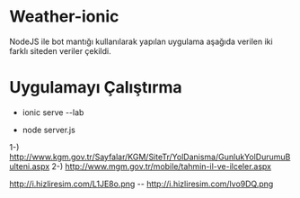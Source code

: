 # Weather-ionic

NodeJS ile bot mantığı kullanılarak yapılan uygulama aşağıda verilen iki farklı siteden veriler çekildi.

# Uygulamayı Çalıştırma

- ionic serve --lab

- node server.js

1-) http://www.kgm.gov.tr/Sayfalar/KGM/SiteTr/YolDanisma/GunlukYolDurumuBulteni.aspx
2-) http://www.mgm.gov.tr/mobile/tahmin-il-ve-ilceler.aspx


http://i.hizliresim.com/L1JE8o.png --
http://i.hizliresim.com/lvo9DQ.png
